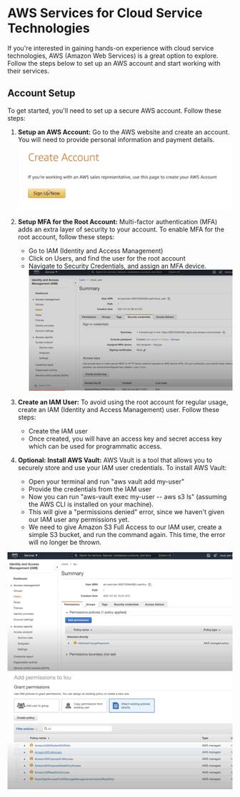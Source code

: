 # AWS Services for Cloud Service Technologies

If you're interested in gaining hands-on experience with cloud service technologies, AWS (Amazon Web Services) is a great option to explore. Follow the steps below to set up an AWS account and start working with their services.

## Account Setup

To get started, you'll need to set up a secure AWS account. Follow these steps:

1. **Setup an AWS Account:** Go to the AWS website and create an account. You will need to provide personal information and payment details.
![Setup](/images/setup.png)

2. **Setup MFA for the Root Account:** Multi-factor authentication (MFA) adds an extra layer of security to your account. To enable MFA for the root account, follow these steps:
   - Go to IAM (Identity and Access Management)
   - Click on Users, and find the user for the root account
   - Navigate to Security Credentials, and assign an MFA device.
   ![MFA](/images/security.png)

3. **Create an IAM User:** To avoid using the root account for regular usage, create an IAM (Identity and Access Management) user. Follow these steps:
   - Create the IAM user
   - Once created, you will have an access key and secret access key which can be used for programmatic access.

4. **Optional: Install AWS Vault:** AWS Vault is a tool that allows you to securely store and use your IAM user credentials. To install AWS Vault:
   - Open your terminal and run "aws vault add my-user"
   - Provide the credentials from the IAM user
   - Now you can run "aws-vault exec my-user -- aws s3 ls" (assuming the AWS CLI is installed on your machine).
   - This will give a "permissions denied" error, since we haven't given our IAM user any permissions yet.
   - We need to give Amazon S3 Full Access to our IAM user, create a simple S3 bucket, and run the command again. This time, the error will no longer be thrown.

![permissions](/images/permissions.png)
![s3](/images/s3permissions.png)
